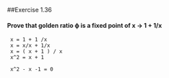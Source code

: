 ##Exercise 1.36

#### Prove that golden ratio ϕ is a fixed point of x -> 1 + 1/x
```
 x = 1 + 1 /x
 x = x/x + 1/x
 x = ( x + 1 ) / x
 x^2 = x + 1

 x^2 - x -1 = 0

```
